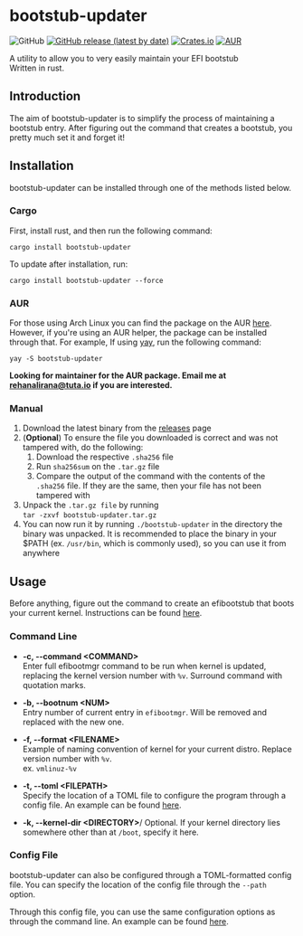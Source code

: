 # bootstub-updater

![GitHub](https://img.shields.io/github/license/RAR27/bootstub-updater)
[![GitHub release (latest by date)](https://img.shields.io/github/v/release/RAR27/bootstub-updater)](https://github.com/RAR27/dyn-wall-rs)
[![Crates.io](https://img.shields.io/crates/v/bootstub-updater)](https://crates.io/crates/bootstub-updater)
[![AUR](https://img.shields.io/aur/version/bootstub-updater)](https://aur.archlinux.org/packages/bootstub-updater/)

A utility to allow you to very easily maintain your EFI bootstub\
 Written in rust.
## Introduction
The aim of bootstub-updater is to simplify the process of maintaining a bootstub entry. After figuring out the command that creates a bootstub, you pretty much set it and forget it!

## Installation
bootstub-updater can be installed through one of the methods listed below.

### Cargo
First, install rust, and then run the following command:
```
cargo install bootstub-updater
```
To update after installation, run:
```
cargo install bootstub-updater --force
```

### AUR
For those using Arch Linux you can find the package on the AUR [here](https://aur.archlinux.org/packages/bootstub-updater/). However, if you're using an AUR helper, the package can be installed through that. For example, If using [yay](https://github.com/Jguer/yay), run the following command:
```
yay -S bootstub-updater
```
**Looking for maintainer for the AUR package. Email me at rehanalirana@tuta.io if you are interested.**

### Manual
  1. Download the latest binary from the [releases](RELEASES) page
  2. (**Optional**) To ensure the file you downloaded is correct and was not tampered with, do the following:
      1. Download the respective `.sha256` file
      2. Run `sha256sum` on the `.tar.gz` file
      3. Compare the output of the command with the contents of the `.sha256` file. If they are the same, then your file has not been tampered with
  3. Unpack the `.tar.gz file` by running\
`tar -zxvf bootstub-updater.tar.gz`
  4. You can now run it by running `./bootstub-updater` in the directory the binary was unpacked. It is recommended to place the binary in your $PATH (ex. `/usr/bin`, which is commonly used), so you can use it from anywhere

## Usage
Before anything, figure out the command to create an efibootstub that boots your current kernel. Instructions can be found [here](https://wiki.archlinux.org/index.php/EFISTUB).

### Command Line
  * **-c, --command \<COMMAND>**\
    Enter full efibootmgr command to be run when kernel is updated, replacing the kernel version number with `%v`. Surround command with quotation marks.
    
  * **-b, --bootnum \<NUM>**\
    Entry number of current entry in `efibootmgr`. Will be removed and replaced with the new one.

  * **-f, --format \<FILENAME>**\
    Example of naming convention of kernel for your current distro. Replace version number with `%v`.\
    ex. `vmlinuz-%v`
    
  * **-t, --toml \<FILEPATH>**\
    Specify the location of a TOML file to configure the program through a config file. An example can be found [here](https://github.com/RAR27/bootstub-updater/blob/master/examples/config.toml).
    
  * **-k, --kernel-dir \<DIRECTORY>**/
    Optional. If your kernel directory lies somewhere other than at `/boot`, specify it here.
  
### Config File
bootstub-updater can also be configured through a TOML-formatted config file. You can specify the location of the config file through the `--path` option.

Through this config file, you can use the same configuration options as through the command line. An example can be found [here](https://github.com/RAR27/bootstub-updater/blob/master/examples/config.toml).

